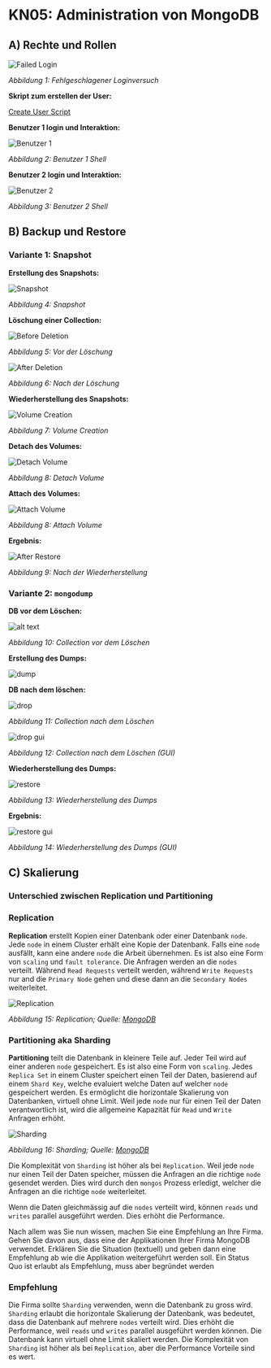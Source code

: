 # KN05: Administration von MongoDB

## A) Rechte und Rollen

![Failed Login](image/auth.png)

_Abbildung 1: Fehlgeschlagener Loginversuch_

**Skript zum erstellen der User:**

[Create User Script](createUser.js)

**Benutzer 1 login und Interaktion:**

![Benutzer 1](image/reader_shell.png)

_Abbildung 2: Benutzer 1 Shell_

**Benutzer 2 login und Interaktion:**

![Benutzer 2](image/reader_writer_shell.png)

_Abbildung 3: Benutzer 2 Shell_

## B) Backup und Restore

### Variante 1: Snapshot

**Erstellung des Snapshots:**

![Snapshot](image/snapshot.png)

_Abbildung 4: Snapshot_

**Löschung einer Collection:**

![Before Deletion](image/before_deletion.png)

_Abbildung 5: Vor der Löschung_

![After Deletion](image/after_deletion.png)

_Abbildung 6: Nach der Löschung_

**Wiederherstellung des Snapshots:**

![Volume Creation](image/volume_creation.png)

_Abbildung 7: Volume Creation_

**Detach des Volumes:**

![Detach Volume](image/detach_volume.png)

_Abbildung 8: Detach Volume_

**Attach des Volumes:**

![Attach Volume](image/attaching_volume.png)

_Abbildung 8: Attach Volume_

**Ergebnis:**

![After Restore](image/collection_after.png)

_Abbildung 9: Nach der Wiederherstellung_

### Variante 2: `mongodump`

**DB vor dem Löschen:**

![alt text](image/v2_collection_before.png)

_Abbildung 10: Collection vor dem Löschen_

**Erstellung des Dumps:**

![dump](image/v2_dump.png)

**DB nach dem löschen:**

![drop](image/v2_drop.png)

_Abbildung 11: Collection nach dem Löschen_

![drop gui](image/v2_drop_gui.png)

_Abbildung 12: Collection nach dem Löschen (GUI)_

**Wiederherstellung des Dumps:**

![restore](image/v2_mongorestore.png)

_Abbildung 13: Wiederherstellung des Dumps_

**Ergebnis:**

![restore gui](image/v2_gui.png)

_Abbildung 14: Wiederherstellung des Dumps (GUI)_

## C) Skalierung

### Unterschied zwischen Replication und Partitioning

### Replication

**Replication** erstellt Kopien einer Datenbank oder einer Datenbank `node`. Jede `node` in einem Cluster erhält eine Kopie der Datenbank. Falls eine `node` ausfällt, kann eine andere `node` die Arbeit übernehmen. Es ist also eine Form von `scaling` und `fault tolerance`. Die Anfragen werden an die `nodes` verteilt. Während `Read Requests` verteilt werden, während `Write Requests` nur and die `Primary Node` gehen und diese dann an die `Secondary Nodes` weiterleitet.

![Replication](image/replication.png)

_Abbildung 15: Replication; Quelle: [MongoDB](https://www.mongodb.com/resources/basics/scaling)_

### Partitioning aka Sharding

**Partitioning** teilt die Datenbank in kleinere Teile auf. Jeder Teil wird auf einer anderen `node` gespeichert. Es ist also eine Form von `scaling`. Jedes `Replica Set` in einem Cluster speichert einen Teil der Daten, basierend auf einem `Shard Key`, welche evaluiert welche Daten auf welcher `node` gespeichert werden. Es ermöglicht die horizontale Skalierung von Datenbanken, virtuell ohne Limit. Weil jede `node` nur für einen Teil der Daten verantwortlich ist, wird die allgemeine Kapazität für `Read` und `Write` Anfragen erhöht.

![Sharding](image/partitioning.png)

_Abbildung 16: Sharding; Quelle: [MongoDB](https://www.mongodb.com/resources/basics/scaling)_

Die Komplexität von `Sharding` ist höher als bei `Replication`. Weil jede `node` nur einen Teil der Daten speicher, müssen die Anfragen an die richtige `node` gesendet werden. Dies wird durch den `mongos` Prozess erledigt, welcher die Anfragen an die richtige `node` weiterleitet.

Wenn die Daten gleichmässig auf die `nodes` verteilt wird, können `reads` und `writes` parallel ausgeführt werden. Dies erhöht die Performance.

Nach allem was Sie nun wissen, machen Sie eine Empfehlung an Ihre Firma. Gehen Sie davon aus, dass eine der Applikationen Ihrer Firma MongoDB verwendet. Erklären Sie die Situation (textuell) und geben dann eine Empfehlung ab wie die Applikation weitergeführt werden soll. Ein Status Quo ist erlaubt als Empfehlung, muss aber begründet werden

### Empfehlung

Die Firma sollte `Sharding` verwenden, wenn die Datenbank zu gross wird. `Sharding` erlaubt die horizontale Skalierung der Datenbank, was bedeutet, dass die Datenbank auf mehrere `nodes` verteilt wird. Dies erhöht die Performance, weil `reads` und `writes` parallel ausgeführt werden können. Die Datenbank kann virtuell ohne Limit skaliert werden. Die Komplexität von `Sharding` ist höher als bei `Replication`, aber die Performance Vorteile sind es wert.
